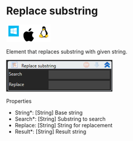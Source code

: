 # Replace substring

![](<../../../../.gitbook/assets/image (167).png>)

Element that replaces substring with given string.

![](<../../../../.gitbook/assets/image (166).png>)

Properties

* String\*: \[String] Base string
* Search\*: \[String] Substring to search
* Replace: \[String] String for replacement
* Result\*: \[String] Result string

